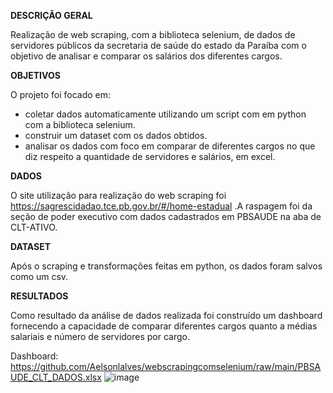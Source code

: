 **DESCRIÇÃO GERAL**

Realização de web scraping, com a biblioteca selenium, de dados de servidores públicos da secretaria de saúde do estado da Paraíba com o objetivo de analisar e comparar os salários dos diferentes cargos.

**OBJETIVOS**

O projeto foi focado em:

- coletar dados automaticamente utilizando um script com em python com a biblioteca selenium.
- construir um dataset com os dados obtidos.
- analisar os dados com foco em comparar de diferentes cargos no que diz respeito a quantidade de servidores e salários, em excel.

**DADOS**

O site utilização para realização do web scraping foi https://sagrescidadao.tce.pb.gov.br/#/home-estadual .A raspagem foi da seção de poder executivo com dados cadastrados em PBSAUDE na aba de CLT-ATIVO.

**DATASET**

Após o scraping e transformações feitas em python, os dados foram salvos como um csv.

**RESULTADOS**

Como resultado da análise de dados realizada foi construído um dashboard fornecendo a capacidade de comparar diferentes cargos quanto a médias salariais e número de servidores por cargo.

Dashboard: https://github.com/Aelsonlalves/webscrapingcomselenium/raw/main/PBSAUDE_CLT_DADOS.xlsx
![image](https://github.com/user-attachments/assets/0b78d149-1065-46bf-9d33-39ff53fe7f8c)

